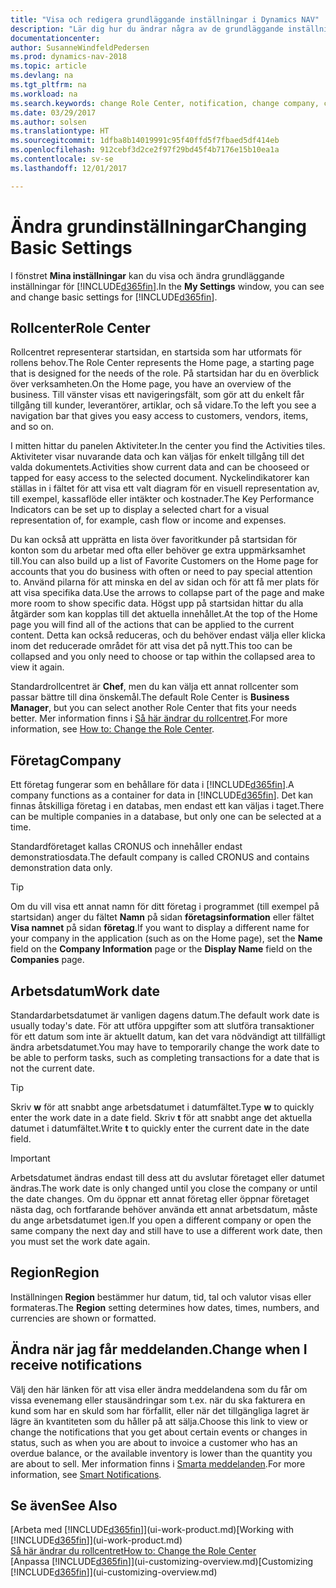 ```yaml
---
title: "Visa och redigera grundläggande inställningar i Dynamics NAV"
description: "Lär dig hur du ändrar några av de grundläggande inställningarna i Dynamics NAV till exempel, rollcenter, företag eller arbetsdatumet."
documentationcenter: 
author: SusanneWindfeldPedersen
ms.prod: dynamics-nav-2018
ms.topic: article
ms.devlang: na
ms.tgt_pltfrm: na
ms.workload: na
ms.search.keywords: change Role Center, notification, change company, change work date
ms.date: 03/29/2017
ms.author: solsen
ms.translationtype: HT
ms.sourcegitcommit: 1dfba8b14019991c95f40ffd5f7fbaed5df414eb
ms.openlocfilehash: 912cebf3d2ce2f97f29bd45f4b7176e15b10ea1a
ms.contentlocale: sv-se
ms.lasthandoff: 12/01/2017

---
```

# <a name="changing-basic-settings"></a><span data-ttu-id="399ca-103">Ändra grundinställningar</span><span class="sxs-lookup"><span data-stu-id="399ca-103">Changing Basic Settings</span></span>
<span data-ttu-id="399ca-104">I fönstret **Mina inställningar** kan du visa och ändra grundläggande inställningar för [!INCLUDE[d365fin](includes/d365fin_md.md)].</span><span class="sxs-lookup"><span data-stu-id="399ca-104">In the **My Settings** window, you can see and change basic settings for [!INCLUDE[d365fin](includes/d365fin_md.md)].</span></span>  

## <a name="role-center"></a><span data-ttu-id="399ca-105">Rollcenter</span><span class="sxs-lookup"><span data-stu-id="399ca-105">Role Center</span></span>
<span data-ttu-id="399ca-106">Rollcentret representerar startsidan, en startsida som har utformats för rollens behov.</span><span class="sxs-lookup"><span data-stu-id="399ca-106">The Role Center represents the Home page, a starting page that is designed for the needs of the role.</span></span> <span data-ttu-id="399ca-107">På startsidan har du en överblick över verksamheten.</span><span class="sxs-lookup"><span data-stu-id="399ca-107">On the Home page, you have an overview of the business.</span></span> <span data-ttu-id="399ca-108">Till vänster visas ett navigeringsfält, som gör att du enkelt får tillgång till kunder, leverantörer, artiklar, och så vidare.</span><span class="sxs-lookup"><span data-stu-id="399ca-108">To the left you see a navigation bar that gives you easy access to customers, vendors, items, and so on.</span></span>

<span data-ttu-id="399ca-109">I mitten hittar du panelen Aktiviteter.</span><span class="sxs-lookup"><span data-stu-id="399ca-109">In the center you find the Activities tiles.</span></span> <span data-ttu-id="399ca-110">Aktiviteter visar nuvarande data och kan väljas för enkelt tillgång till det valda dokumentets.</span><span class="sxs-lookup"><span data-stu-id="399ca-110">Activities show current data and can be chooseed or tapped for easy access to the selected document.</span></span> <span data-ttu-id="399ca-111">Nyckelindikatorer kan ställas in i fältet för att visa ett valt diagram för en visuell representation av, till exempel, kassaflöde eller intäkter och kostnader.</span><span class="sxs-lookup"><span data-stu-id="399ca-111">The Key Performance Indicators can be set up to display a selected chart for a visual representation of, for example, cash flow or income and expenses.</span></span>

<span data-ttu-id="399ca-112">Du kan också att upprätta en lista över favoritkunder på startsidan för konton som du arbetar med ofta eller behöver ge extra uppmärksamhet till.</span><span class="sxs-lookup"><span data-stu-id="399ca-112">You can also build up a list of Favorite Customers on the Home page for accounts that you do business with often or need to pay special attention to.</span></span> <span data-ttu-id="399ca-113">Använd pilarna för att minska en del av sidan och för att få mer plats för att visa specifika data.</span><span class="sxs-lookup"><span data-stu-id="399ca-113">Use the arrows to collapse part of the page and make more room to show specific data.</span></span> <span data-ttu-id="399ca-114">Högst upp på startsidan hittar du alla åtgärder som kan kopplas till det aktuella innehållet.</span><span class="sxs-lookup"><span data-stu-id="399ca-114">At the top of the Home page you will find all of the actions that can be applied to the current content.</span></span> <span data-ttu-id="399ca-115">Detta kan också reduceras, och du behöver endast välja eller klicka inom det reducerade området för att visa det på nytt.</span><span class="sxs-lookup"><span data-stu-id="399ca-115">This too can be collapsed and you only need to choose or tap within the collapsed area to view it again.</span></span>

<span data-ttu-id="399ca-116">Standardrollcentret är **Chef**, men du kan välja ett annat rollcenter som passar bättre till dina önskemål.</span><span class="sxs-lookup"><span data-stu-id="399ca-116">The default Role Center is **Business Manager**, but you can select another Role Center that fits your needs better.</span></span> <span data-ttu-id="399ca-117">Mer information finns i [Så här ändrar du rollcentret](change-role.md).</span><span class="sxs-lookup"><span data-stu-id="399ca-117">For more information, see [How to: Change the Role Center](change-role.md).</span></span>

## <a name="company"></a><span data-ttu-id="399ca-118">Företag</span><span class="sxs-lookup"><span data-stu-id="399ca-118">Company</span></span>
<span data-ttu-id="399ca-119">Ett företag fungerar som en behållare för data i [!INCLUDE[d365fin](includes/d365fin_md.md)].</span><span class="sxs-lookup"><span data-stu-id="399ca-119">A company functions as a container for data in [!INCLUDE[d365fin](includes/d365fin_md.md)].</span></span> <span data-ttu-id="399ca-120">Det kan finnas åtskilliga företag i en databas, men endast ett kan väljas i taget.</span><span class="sxs-lookup"><span data-stu-id="399ca-120">There can be multiple companies in a database, but only one can be selected at a time.</span></span>

<span data-ttu-id="399ca-121">Standardföretaget kallas CRONUS och innehåller endast demonstratiosdata.</span><span class="sxs-lookup"><span data-stu-id="399ca-121">The default company is called CRONUS and contains demonstration data only.</span></span>

> [!TIP]  
>   <span data-ttu-id="399ca-122">Om du vill visa ett annat namn för ditt företag i programmet (till exempel på startsidan) anger du fältet **Namn** på sidan **företagsinformation** eller fältet **Visa namnet** på sidan **företag**.</span><span class="sxs-lookup"><span data-stu-id="399ca-122">If you want to display a different name for your company in the application (such as on the Home page), set the **Name** field on the **Company Information** page or the **Display Name** field on the **Companies** page.</span></span>  

## <a name="work-date"></a><span data-ttu-id="399ca-123">Arbetsdatum</span><span class="sxs-lookup"><span data-stu-id="399ca-123">Work date</span></span>
<span data-ttu-id="399ca-124">Standardarbetsdatumet är vanligen dagens datum.</span><span class="sxs-lookup"><span data-stu-id="399ca-124">The default work date is usually today's date.</span></span> <span data-ttu-id="399ca-125">För att utföra uppgifter som att slutföra transaktioner för ett datum som inte är aktuellt datum, kan det vara nödvändigt att tillfälligt ändra arbetsdatumet.</span><span class="sxs-lookup"><span data-stu-id="399ca-125">You may have to temporarily change the work date to be able to perform tasks, such as completing transactions for a date that is not the current date.</span></span>

> [!TIP]  
>   <span data-ttu-id="399ca-126">Skriv **w** för att snabbt ange arbetsdatumet i datumfältet.</span><span class="sxs-lookup"><span data-stu-id="399ca-126">Type **w** to quickly enter the work date in a date field.</span></span> <span data-ttu-id="399ca-127">Skriv **t** för att snabbt ange det aktuella datumet i datumfältet.</span><span class="sxs-lookup"><span data-stu-id="399ca-127">Write **t** to quickly enter the current date in the date field.</span></span>

> [!IMPORTANT]  
>   <span data-ttu-id="399ca-128">Arbetsdatumet ändras endast till dess att du avslutar företaget eller datumet ändras.</span><span class="sxs-lookup"><span data-stu-id="399ca-128">The work date is only changed until you close the company or until the date changes.</span></span> <span data-ttu-id="399ca-129">Om du öppnar ett annat företag eller öppnar företaget nästa dag, och fortfarande behöver använda ett annat arbetsdatum, måste du ange arbetsdatumet igen.</span><span class="sxs-lookup"><span data-stu-id="399ca-129">If you open a different company or open the same company the next day and still have to use a different work date, then you must set the work date again.</span></span>

## <a name="region"></a><span data-ttu-id="399ca-130">Region</span><span class="sxs-lookup"><span data-stu-id="399ca-130">Region</span></span>
<span data-ttu-id="399ca-131">Inställningen **Region** bestämmer hur datum, tid, tal och valutor visas eller formateras.</span><span class="sxs-lookup"><span data-stu-id="399ca-131">The **Region** setting determines how dates, times, numbers, and currencies are shown or formatted.</span></span>   

## <a name="change-when-i-receive-notifications"></a><span data-ttu-id="399ca-132">Ändra när jag får meddelanden.</span><span class="sxs-lookup"><span data-stu-id="399ca-132">Change when I receive notifications</span></span>
<span data-ttu-id="399ca-133">Välj den här länken för att visa eller ändra meddelandena som du får om vissa evenemang eller stausändringar som t.ex. när du ska fakturera en kund som har en skuld som har förfallit, eller när det tillgängliga lagret är lägre än kvantiteten som du håller på att sälja.</span><span class="sxs-lookup"><span data-stu-id="399ca-133">Choose this link to view or change the notifications that you get about certain events or changes in status, such as when you are about to invoice a customer who has an overdue balance, or the available inventory is lower than the quantity you are about to sell.</span></span> <span data-ttu-id="399ca-134">Mer information finns i [Smarta meddelanden](ui-smart-notifications.md).</span><span class="sxs-lookup"><span data-stu-id="399ca-134">For more information, see [Smart Notifications](ui-smart-notifications.md).</span></span>

## <a name="see-also"></a><span data-ttu-id="399ca-135">Se även</span><span class="sxs-lookup"><span data-stu-id="399ca-135">See Also</span></span>
<span data-ttu-id="399ca-136">[Arbeta med [!INCLUDE[d365fin](includes/d365fin_md.md)]](ui-work-product.md)</span><span class="sxs-lookup"><span data-stu-id="399ca-136">[Working with [!INCLUDE[d365fin](includes/d365fin_md.md)]](ui-work-product.md)</span></span>  
[<span data-ttu-id="399ca-137">Så här ändrar du rollcentret</span><span class="sxs-lookup"><span data-stu-id="399ca-137">How to: Change the Role Center</span></span>](change-role.md)  
<span data-ttu-id="399ca-138">[Anpassa [!INCLUDE[d365fin](includes/d365fin_md.md)]](ui-customizing-overview.md)</span><span class="sxs-lookup"><span data-stu-id="399ca-138">[Customizing [!INCLUDE[d365fin](includes/d365fin_md.md)]](ui-customizing-overview.md)</span></span>  

